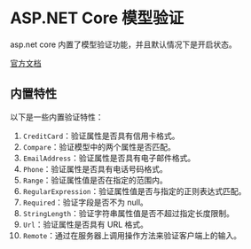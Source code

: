 ﻿# ASP.NET Core 模型验证

asp.net core 内置了模型验证功能，并且默认情况下是开启状态。

[官方文档](https://docs.microsoft.com/zh-cn/aspnet/core/mvc/models/validation?view=aspnetcore-5.0)

## 内置特性

以下是一些内置验证特性：

1. `CreditCard`：验证属性是否具有信用卡格式。
2. `Compare`：验证模型中的两个属性是否匹配。
3. `EmailAddress`：验证属性是否具有电子邮件格式。
4. `Phone`：验证属性是否具有电话号码格式。
5. `Range`：验证属性值是否在指定的范围内。
6. `RegularExpression`：验证属性值是否与指定的正则表达式匹配。
7. `Required`：验证字段是否不为 null。
8. `StringLength`：验证字符串属性值是否不超过指定长度限制。
9. `Url`：验证属性是否具有 URL 格式。
10. `Remote`：通过在服务器上调用操作方法来验证客户端上的输入。
